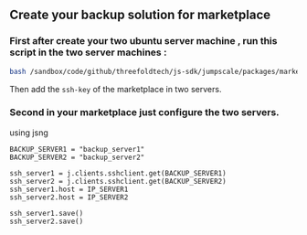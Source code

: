 ## Create your backup solution for marketplace

### First after create your two ubuntu server machine , run this script in the two server machines :
```bash
bash /sandbox/code/github/threefoldtech/js-sdk/jumpscale/packages/marketplace/scripts/backup.sh
```
Then add the ```ssh-key``` of the marketplace in two servers.
 
### Second in your marketplace just configure the two servers.
using jsng
```
BACKUP_SERVER1 = "backup_server1"
BACKUP_SERVER2 = "backup_server2"

ssh_server1 = j.clients.sshclient.get(BACKUP_SERVER1)
ssh_server2 = j.clients.sshclient.get(BACKUP_SERVER2)
ssh_server1.host = IP_SERVER1
ssh_server2.host = IP_SERVER2

ssh_server1.save()
ssh_server2.save()
```